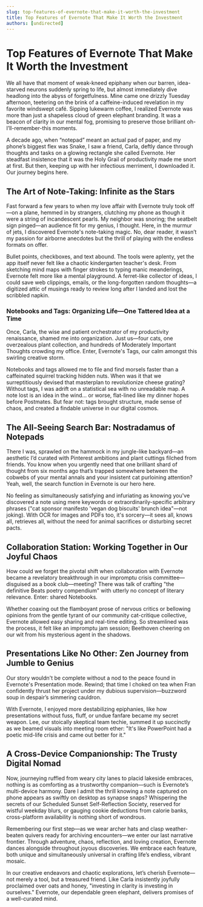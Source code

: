 ```yaml
---
slug: top-features-of-evernote-that-make-it-worth-the-investment
title: Top Features of Evernote That Make It Worth the Investment
authors: [undirected]
---
```



# Top Features of Evernote That Make It Worth the Investment

We all have that moment of weak-kneed epiphany when our barren, idea-starved neurons suddenly spring to life, but almost immediately dive headlong into the abyss of forgetfulness. Mine came one drizzly Tuesday afternoon, teetering on the brink of a caffeine-induced revelation in my favorite windswept café. Sipping lukewarm coffee, I realized Evernote was more than just a shapeless cloud of green elephant branding. It was a beacon of clarity in our mental fog, promising to preserve those brilliant oh-I’ll-remember-this moments. 

A decade ago, when “notepad” meant an actual pad of paper, and my phone’s biggest flex was Snake, I saw a friend, Carla, deftly dance through thoughts and tasks on a glowing rectangle she called Evernote. Her steadfast insistence that it was the Holy Grail of productivity made me snort at first. But then, keeping up with her infectious merriment, I downloaded it. Our journey begins here.

## The Art of Note-Taking: Infinite as the Stars

Fast forward a few years to when my love affair with Evernote truly took off—on a plane, hemmed in by strangers, clutching my phone as though it were a string of incandescent pearls. My neighbor was snoring; the seatbelt sign pinged—an audience fit for my genius, I thought. Here, in the murmur of jets, I discovered Evernote's note-taking magic. No, dear reader, it wasn’t my passion for airborne anecdotes but the thrill of playing with the endless formats on offer.

Bullet points, checkboxes, and text abound. The tools were aplenty, yet the app itself never felt like a chaotic kindergarten teacher's desk. From sketching mind maps with finger strokes to typing manic meanderings, Evernote felt more like a mental playground. A ferret-like collector of ideas, I could save web clippings, emails, or the long-forgotten random thoughts—a digitized attic of musings ready to review long after I landed and lost the scribbled napkin.

### Notebooks and Tags: Organizing Life—One Tattered Idea at a Time

Once, Carla, the wise and patient orchestrator of my productivity renaissance, shamed me into organization. Just us—four cats, one overzealous plant collection, and hundreds of Moderately Important Thoughts crowding my office. Enter, Evernote's Tags, our calm amongst this swirling creative storm.

Notebooks and tags allowed me to file and find morsels faster than a caffeinated squirrel tracking hidden nuts. When was it that we surreptitiously devised that masterplan to revolutionize cheese grating? Without tags, I was adrift on a statistical sea with no unreadable map. A note lost is an idea in the wind… or worse, flat-lined like my dinner hopes before Postmates. But fear not: tags brought structure, made sense of chaos, and created a findable universe in our digital cosmos.

## The All-Seeing Search Bar: Nostradamus of Notepads

There I was, sprawled on the hammock in my jungle-like backyard—an aesthetic I’d curated with Pinterest ambitions and plant cuttings filched from friends. You know when you urgently need that one brilliant shard of thought from six months ago that’s trapped somewhere between the cobwebs of your mental annals and your insistent cat purloining attention? Yeah, well, the search function in Evernote is our hero here. 

No feeling as simultaneously satisfying and infuriating as knowing you've discovered a note using mere keywords or extraordinarily-specific arbitrary phrases ("cat sponsor manifesto 'vegan dog biscuits' brunch idea"—not joking). With OCR for images and PDFs too, it's sorcery—it sees all, knows all, retrieves all, without the need for animal sacrifices or disturbing secret pacts.

## Collaboration Station: Working Together in Our Joyful Chaos

How could we forget the pivotal shift when collaboration with Evernote became a revelatory breakthrough in our impromptu crisis committee—disguised as a book club—meeting? There was talk of crafting "the definitive Beats poetry compendium" with utterly no concept of literary relevance. Enter: shared Notebooks.

Whether coaxing out the flamboyant prose of nervous critics or bellowing opinions from the gentle tyrant of our community cat-critique collective, Evernote allowed easy sharing and real-time editing. So streamlined was the process, it felt like an impromptu jam session; Beethoven cheering on our wit from his mysterious agent in the shadows. 

## Presentations Like No Other: Zen Journey from Jumble to Genius

Our story wouldn't be complete without a nod to the peace found in Evernote's Presentation mode. Rewind; that time I choked on tea when Fran confidently thrust her project under my dubious supervision—buzzword soup in despair’s simmering cauldron. 

With Evernote, I enjoyed more destabilizing epiphanies, like how presentations without fuss, fluff, or undue fanfare became my secret weapon. Lee, our stoically skeptical team techie, summed it up succinctly as we beamed visuals into meeting room ether: "It's like PowerPoint had a poetic mid-life crisis and came out better for it."

## A Cross-Device Companionship: The Trusty Digital Nomad

Now, journeying ruffled from weary city lanes to placid lakeside embraces, nothing is as comforting as a trustworthy companion—such is Evernote’s multi-device harmony. Dare I admit the thrill knowing a note captured on phone appears as swiftly on desktop as synapse snaps? Whispering the secrets of our Scheduled Sunset Self-Reflection Society, reserved for wistful weekday blurs, or gauging cookie deductions from calorie banks, cross-platform availability is nothing short of wondrous.

Remembering our first step—as we wear archer hats and clasp weather-beaten quivers ready for archiving encounters—we enter our last narrative frontier. Through adventure, chaos, reflection, and loving creation, Evernote dances alongside throughout joyous discoveries. We embrace each feature, both unique and simultaneously universal in crafting life’s endless, vibrant mosaic. 

In our creative endeavors and chaotic explorations, let’s cherish Evernote—not merely a tool, but a treasured friend. Like Carla insistently joyfully proclaimed over oats and honey, "investing in clarity is investing in ourselves." Evernote, our dependable green elephant, delivers promises of a well-curated mind.